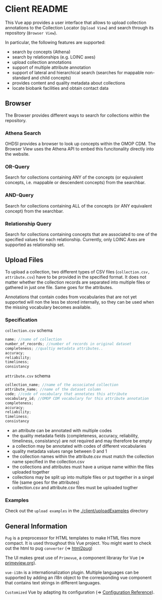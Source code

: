 # Client README

This Vue app provides a user interface that allows to upload collection annotations to the Collection Locator (`Upload View`) and search through its repository (`Browser View`).

In particular, the following features are supported:
- search by concepts (Athena)
- search by relationships (e.g. LOINC axes)
- upload collection annotations
- support of multiple attribute annotation
- support of lateral and hierarchical search (searches for mappable non-standard and child concepts)
- provides content and quality metadata about collections
- locate biobank facilities and obtain contact data

## Browser

The Browser provides different ways to search for collections within the repository.

### Athena Search
OHDSI provides a browser to look up concepts within the OMOP CDM. The Browser View uses the Athena API to embed this funcitonality directly into the website.

### OR-Query
Search for collections containing ANY of the concepts (or equivalent concepts, i.e. mappable or descendent concepts) from the searchbar.

### AND-Query
Search for collections containing ALL of the concepts (or ANY equivalent concept) from the searchbar.

### Relationship Query
Search for collections containing concepts that are associated to one of the specified values for each relationship. Currently, only LOINC Axes are supported as relationship set.

## Upload Files

To upload a collection, two different types of CSV files (`collection.csv, attribute.csv`) have to be provided in the specified format. It does not matter whether the collection records are separated into multiple files or gathered in just one file. Same goes for the attributes.

Annotations that contain codes from vocabularies that are not yet supported will non the less be stored internally, so they can be used when the missing vocabulary becomes available.

### Specification


`collection.csv` schema
```js
name; //name of collection
number_of_records; //number of records in original dataset
completeness; //qualtiy metadata attributes..
accuracy;
reliability;
timeliness;
consistancy
```
`attribute.csv` schema
```js
collection_name; //name of the associated collection
attribute_name; //name of the dataset column
code; //code of vocabulary that annotates this attribute
vocabulary_id; //OMOP CDM vocabulary for this attribute annotation
completeness;
accuracy;
reliability;
timeliness;
consistancy
```

- an attribute can be annotated with multiple codes
- the quality metadata fields (completeness, accuracy, reliability, timeliness, consistancy) are not required and may therefore be empty
- a collection may be annotated with codes of different vocabularies
- quality metadata values range between 0 and 1
- the collection names within the attribute.csv must match the collection name specified in the collection.csv
- the collections and attributes must have a unique name within the files uploaded together
- collections may be split up into multiple files or put together in a singel file (same goes for the attributes)
- collection.csv and attribute.csv files must be uploaded togther

### Examples
Check out the `upload examples` in the [./client/uploadExamples](./client/uploadExamples) directory



## General Information
`Pug` is a preprocessor for HTML templates to make HTML files more compact. It is used throughout this Vue project. You might want to check out the html to pug `converter` (=> [html2pug](https://html2pug.vercel.app/))

The UI makes great use of `Primevue`, a component libraray for Vue (=> [primeview.org](https://primevue.org/setup)).


`vue-i18n` is a internationalization plugin. Multiple languages can be supported by adding an i18n object to the corresponding vue component that contains text strings in different languages.

`Customized` Vue by adapting its configuration (=> [Configuration Reference](https://cli.vuejs.org/config/)).
